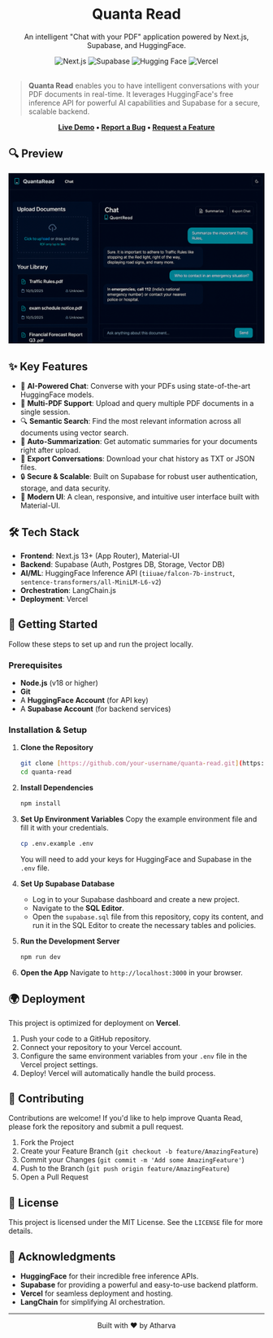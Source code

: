 <div align="center">
  
  <h1>Quanta Read</h1>
  <p>An intelligent "Chat with your PDF" application powered by Next.js, Supabase, and HuggingFace.</p>

  <div>
    <img src="https://img.shields.io/badge/Next.js-13+-black?style=for-the-badge&logo=next.js" alt="Next.js">
    <img src="https://img.shields.io/badge/Supabase-DB-3ECF8E?style=for-the-badge&logo=supabase" alt="Supabase">
    <img src="https://img.shields.io/badge/HuggingFace-Inference-yellow?style=for-the-badge&logo=huggingface" alt="Hugging Face">
    <img src="https://img.shields.io/badge/Vercel-Deploy-black?style=for-the-badge&logo=vercel" alt="Vercel">
  </div>
  <br/>
</div>

> **Quanta Read** enables you to have intelligent conversations with your PDF documents in real-time. It leverages HuggingFace's free inference API for powerful AI capabilities and Supabase for a secure, scalable backend.

<div align="center">

**[Live Demo](https://your-demo-url.com) • [Report a Bug](https://github.com/your-username/quanta-read/issues) • [Request a Feature](https://github.com/your-username/quanta-read/issues)**

</div>

## 🔍 Preview
![QuantaRead Demo Screenshot](./components/ScreenshotofQuantaRead.png)

## ✨ Key Features

-   🤖 **AI-Powered Chat**: Converse with your PDFs using state-of-the-art HuggingFace models.
-   📄 **Multi-PDF Support**: Upload and query multiple PDF documents in a single session.
-   🔍 **Semantic Search**: Find the most relevant information across all documents using vector search.
-   📝 **Auto-Summarization**: Get automatic summaries for your documents right after upload.
-   💾 **Export Conversations**: Download your chat history as TXT or JSON files.
-   🔒 **Secure & Scalable**: Built on Supabase for robust user authentication, storage, and data security.
-   🎨 **Modern UI**: A clean, responsive, and intuitive user interface built with Material-UI.

## 🛠️ Tech Stack

-   **Frontend**: Next.js 13+ (App Router), Material-UI
-   **Backend**: Supabase (Auth, Postgres DB, Storage, Vector DB)
-   **AI/ML**: HuggingFace Inference API (`tiiuae/falcon-7b-instruct`, `sentence-transformers/all-MiniLM-L6-v2`)
-   **Orchestration**: LangChain.js
-   **Deployment**: Vercel

## 🚀 Getting Started

Follow these steps to set up and run the project locally.

### Prerequisites

-   **Node.js** (v18 or higher)
-   **Git**
-   A **HuggingFace Account** (for API key)
-   A **Supabase Account** (for backend services)

### Installation & Setup

1.  **Clone the Repository**
    ```bash
    git clone [https://github.com/your-username/quanta-read.git](https://github.com/your-username/quanta-read.git)
    cd quanta-read
    ```

2.  **Install Dependencies**
    ```bash
    npm install
    ```

3.  **Set Up Environment Variables**
    Copy the example environment file and fill it with your credentials.
    ```bash
    cp .env.example .env
    ```
    You will need to add your keys for HuggingFace and Supabase in the `.env` file.

4.  **Set Up Supabase Database**
    -   Log in to your Supabase dashboard and create a new project.
    -   Navigate to the **SQL Editor**.
    -   Open the `supabase.sql` file from this repository, copy its content, and run it in the SQL Editor to create the necessary tables and policies.

5.  **Run the Development Server**
    ```bash
    npm run dev
    ```

6.  **Open the App**
    Navigate to `http://localhost:3000` in your browser.

## 🌍 Deployment

This project is optimized for deployment on **Vercel**.

1.  Push your code to a GitHub repository.
2.  Connect your repository to your Vercel account.
3.  Configure the same environment variables from your `.env` file in the Vercel project settings.
4.  Deploy! Vercel will automatically handle the build process.

## 🤝 Contributing

Contributions are welcome! If you'd like to help improve Quanta Read, please fork the repository and submit a pull request.

1.  Fork the Project
2.  Create your Feature Branch (`git checkout -b feature/AmazingFeature`)
3.  Commit your Changes (`git commit -m 'Add some AmazingFeature'`)
4.  Push to the Branch (`git push origin feature/AmazingFeature`)
5.  Open a Pull Request

## 📜 License

This project is licensed under the MIT License. See the `LICENSE` file for more details.

## 🙏 Acknowledgments

-   **HuggingFace** for their incredible free inference APIs.
-   **Supabase** for providing a powerful and easy-to-use backend platform.
-   **Vercel** for seamless deployment and hosting.
-   **LangChain** for simplifying AI orchestration.

---
<div align="center">
  Built with ❤️ by Atharva
</div>
